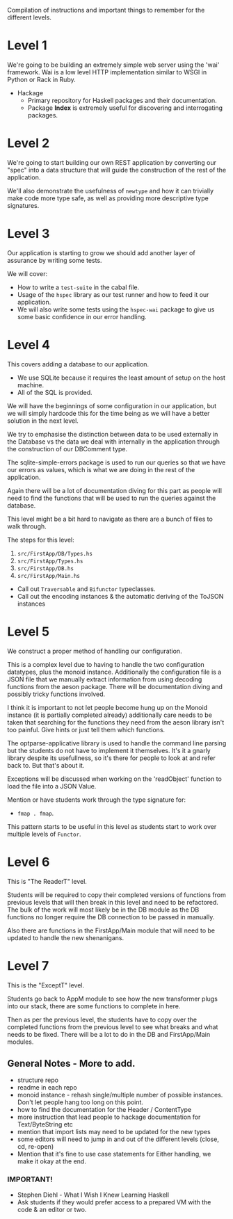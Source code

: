 Compilation of instructions and important things to remember for the different
levels.

# Level 1

We're going to be building an extremely simple web server using the 'wai'
framework. Wai is a low level HTTP implementation similar to WSGI in Python or
Rack in Ruby.

- Hackage
  - Primary repository for Haskell packages and their documentation.
  - Package **Index** is extremely useful for discovering and interrogating
    packages.

# Level 2

We're going to start building our own REST application by converting our "spec"
into a data structure that will guide the construction of the rest of the
application.

We'll also demonstrate the usefulness of ``newtype`` and how it can trivially
make code more type safe, as well as providing more descriptive type signatures.

# Level 3

Our application is starting to grow we should add another layer of assurance by
writing some tests.

We will cover:
- How to write a ``test-suite`` in the cabal file.
- Usage of the ``hspec`` library as our test runner and how to feed it our
  application.
- We will also write some tests using the ``hspec-wai`` package to give us some
  basic confidence in our error handling.

# Level 4

This covers adding a database to our application.
- We use SQLite because it requires the least amount of setup on the host machine.
- All of the SQL is provided.

We will have the beginnings of some configuration in our application, but we
will simply hardcode this for the time being as we will have a better solution
in the next level.

We try to emphasise the distinction between data to be used externally in the
Database vs the data we deal with internally in the application through the
construction of our DBComment type.

The sqlite-simple-errors package is used to run our queries so that we have our
errors as values, which is what we are doing in the rest of the application.

Again there will be a lot of documentation diving for this part as people will
need to find the functions that will be used to run the queries against the
database.

This level might be a bit hard to navigate as there are a bunch of files to walk
through.

The steps for this level:
1) ``src/FirstApp/DB/Types.hs``
2) ``src/FirstApp/Types.hs``
3) ``src/FirstApp/DB.hs``
4) ``src/FirstApp/Main.hs``

- Call out `Traversable` and `Bifunctor` typeclasses.
- Call out the encoding instances & the automatic deriving of the ToJSON instances

# Level 5

We construct a proper method of handling our configuration.

This is a complex level due to having to handle the two configuration datatypes,
plus the monoid instance. Additionally the configuration file is a JSON file
that we manually extract information from using decoding functions from the
aeson package. There will be documentation diving and possibly tricky functions
involved.

I think it is important to not let people become hung up on the Monoid instance
(it is partially completed already) additionally care needs to be taken that
searching for the functions they need from the aeson library isn't too painful.
Give hints or just tell them which functions.

The optparse-applicative library is used to handle the command line parsing but
the students do not have to implement it themselves. It's it a gnarly library
despite its usefullness, so it's there for people to look at and refer back to.
But that's about it.

Exceptions will be discussed when working on the 'readObject' function to load
the file into a JSON Value.

Mention or have students work through the type signature for:

- ``fmap . fmap``. 

This pattern starts to be useful in this level as students start to work over
multiple levels of ``Functor``.

# Level 6

This is "The ReaderT" level.

Students will be required to copy their completed versions of functions from
previous levels that will then break in this level and need to be refactored.
The bulk of the work will most likely be in the DB module as the DB functions no
longer require the DB connection to be passed in manually.

Also there are functions in the FirstApp/Main module that will need to be
updated to handle the new shenanigans.

# Level 7

This is the "ExceptT" level.

Students go back to AppM module to see how the new transformer plugs into our stack, there are some functions to complete in here.

Then as per the previous level, the students have to copy over the completed
functions from the previous level to see what breaks and what needs to be fixed.
There will be a lot to do in the DB and FirstApp/Main modules.


## General Notes - More to add.
- structure repo
- readme in each repo
- monoid instance - rehash single/multiple number of possible instances. Don't let people hang too long on this point.
- how to find the documentation for the Header / ContentType
- more instruction that lead people to hackage documentation for Text/ByteString etc
- mention that import lists may need to be updated for the new types
- some editors will need to jump in and out of the different levels (close, cd, re-open)
- Mention that it's fine to use case statements for Either handling, we make it okay at the end.

### IMPORTANT! 
- Stephen Diehl - What I Wish I Knew Learning Haskell
- Ask students if they would prefer access to a prepared VM with the code & an editor or two.
